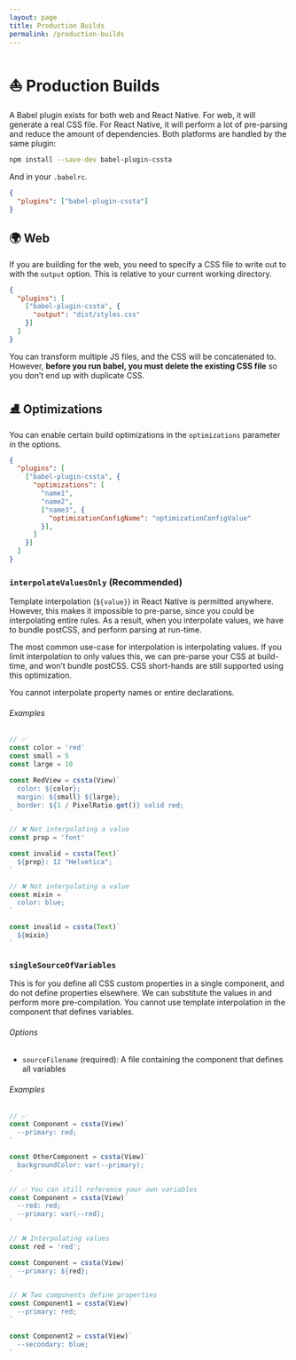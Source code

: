 ```yaml
---
layout: page
title: Production Builds
permalink: /production-builds
---
```


# ⛵️ Production Builds

A Babel plugin exists for both web and React Native. For web, it will generate a real CSS file. For React Native, it will perform a lot of pre-parsing and reduce the amount of dependencies. Both platforms are handled by the same plugin:

```bash
npm install --save-dev babel-plugin-cssta
```

And in your `.babelrc`.

```json
{
  "plugins": ["babel-plugin-cssta"]
}
```

## 🌍 Web

If you are building for the web, you need to specify a CSS file to write out to with the `output` option. This is relative to your current working directory.

```json
{
  "plugins": [
    ["babel-plugin-cssta", {
      "output": "dist/styles.css"
    }]
  ]
}
```

You can transform multiple JS files, and the CSS will be concatenated to. However, **before you run babel, you must delete the existing CSS file** so you don’t end up with duplicate CSS.

## ⛸ Optimizations

You can enable certain build optimizations in the `optimizations` parameter in the options.

```json
{
  "plugins": [
    ["babel-plugin-cssta", {
      "optimizations": [
        "name1",
        "name2",
        ["name3", {
          "optimizationConfigName": "optimizationConfigValue"
        }],
      ]
    }]
  ]
}
```

### `interpolateValuesOnly` (Recommended)

Template interpolation (`${value}`) in React Native is permitted anywhere. However, this makes it impossible to pre-parse, since you could be interpolating entire rules. As a result, when you interpolate values, we have to bundle postCSS, and perform parsing at run-time.

The most common use-case for interpolation is interpolating values. If you limit interpolation to only values this, we can pre-parse your CSS at build-time, and won’t bundle postCSS. CSS short-hands are still supported using this optimization.

You cannot interpolate property names or entire declarations.

###### Examples

```jsx
// ✅
const color = 'red'
const small = 5
const large = 10

const RedView = cssta(View)`
  color: ${color};
  margin: ${small} ${large};
  border: ${1 / PixelRatio.get()} solid red;
`
```

```jsx
// ❌ Not interpolating a value
const prop = 'font'

const invalid = cssta(Text)`
  ${prop}: 12 "Helvetica";
`
```

```jsx
// ❌ Not interpolating a value
const mixin = `
  color: blue;
`

const invalid = cssta(Text)`
  ${mixin}
`
```

### `singleSourceOfVariables`

This is for you define all CSS custom properties in a single component, and do not define properties elsewhere. We can substitute the values in and perform more pre-compilation. You cannot use template interpolation in the component that defines variables.

###### Options

* `sourceFilename` (required): A file containing the component that defines all variables

###### Examples

```jsx
// ✅
const Component = cssta(View)`
  --primary: red;
`

const OtherComponent = cssta(View)`
  backgroundColor: var(--primary);
`
```

```jsx
// ✅ You can still reference your own variables
const Component = cssta(View)`
  --red: red;
  --primary: var(--red);
`
```

```jsx
// ❌ Interpolating values
const red = 'red';

const Component = cssta(View)`
  --primary: ${red};
`
```

```jsx
// ❌ Two components define properties
const Component1 = cssta(View)`
  --primary: red;
`

const Component2 = cssta(View)`
  --secondary: blue;
`
```
